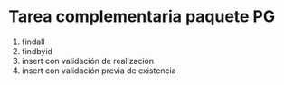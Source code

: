 # Tarea complementaria paquete PG
1. findall
2. findbyid
3. insert con validación de realización
4. insert con validación previa de existencia